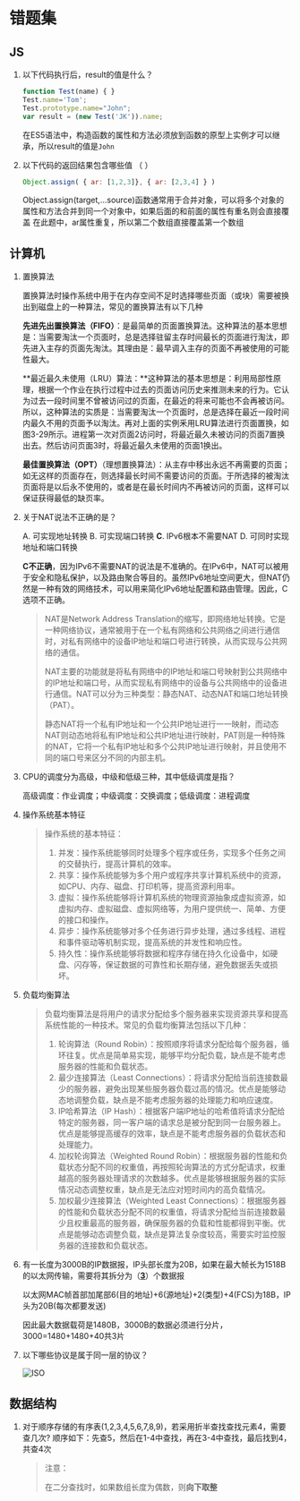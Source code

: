 # 错题集

## JS

1. 以下代码执行后，result的值是什么？

   ```js
   function Test(name) { }
   Test.name='Tom';
   Test.prototype.name="John";
   var result = (new Test('JK')).name;
   ```

   在ES5语法中，构造函数的属性和方法必须放到函数的原型上实例才可以继承，所以result的值是`John`

2. 以下代码的返回结果包含哪些值 （    ）

   ```js
   Object.assign( { ar: [1,2,3]}, { ar: [2,3,4] } )
   ```

   Object.assign(target,...source)函数通常用于合并对象，可以将多个对象的属性和方法合并到同一个对象中，如果后面的和前面的属性有重名则会直接覆盖
   在此题中，ar属性重复，所以第二个数组直接覆盖第一个数组

## 计算机

1. 置换算法

   置换算法时操作系统中用于在内存空间不足时选择哪些页面（或块）需要被换出到磁盘上的一种算法，常见的置换算法有以下几种

   **先进先出置换算法（FIFO）**：是最简单的页面置换算法。这种算法的基本思想是：当需要淘汰一个页面时，总是选择驻留主存时间最长的页面进行淘汰，即先进入主存的页面先淘汰。其理由是：最早调入主存的页面不再被使用的可能性最大。

   **最近最久未使用（LRU）算法：**这种算法的基本思想是：利用局部性原理，根据一个作业在执行过程中过去的页面访问历史来推测未来的行为。它认为过去一段时间里不曾被访问过的页面，在最近的将来可能也不会再被访问。所以，这种算法的实质是：当需要淘汰一个页面时，总是选择在最近一段时间内最久不用的页面予以淘汰。再对上面的实例釆用LRU算法进行页面置换，如图3-29所示。进程第一次对页面2访问时，将最近最久未被访问的页面7置换出去。然后访问页面3时，将最近最久未使用的页面1换出。 

   **最佳置换算法（OPT）**（理想置换算法）：从主存中移出永远不再需要的页面；如无这样的页面存在，则选择最长时间不需要访问的页面。于所选择的被淘汰页面将是以后永不使用的，或者是在最长时间内不再被访问的页面，这样可以保证获得最低的缺页率。 

2. 关于NAT说法不正确的是？

   A. 可实现地址转换    B. 可实现端口转换    **C**. IPv6根本不需要NAT    D. 可同时实现地址和端口转换    

   **C不正确**，因为IPv6不需要NAT的说法是不准确的。在IPv6中，NAT可以被用于安全和隐私保护，以及路由聚合等目的。虽然IPv6地址空间更大，但NAT仍然是一种有效的网络技术，可以用来简化IPv6地址配置和路由管理。因此，C选项不正确。

   > NAT是Network Address Translation的缩写，即网络地址转换。它是一种网络协议，通常被用于在一个私有网络和公共网络之间进行通信时，对私有网络中的设备IP地址和端口号进行转换，从而实现与公共网络的通信。
   >
   > NAT主要的功能就是将私有网络中的IP地址和端口号映射到公共网络中的IP地址和端口号，从而实现私有网络中的设备与公共网络中的设备进行通信。NAT可以分为三种类型：静态NAT、动态NAT和端口地址转换（PAT）。
   >
   > 静态NAT将一个私有IP地址和一个公共IP地址进行一一映射，而动态NAT则动态地将私有IP地址和公共IP地址进行映射，PAT则是一种特殊的NAT，它将一个私有IP地址和多个公共IP地址进行映射，并且使用不同的端口号来区分不同的内部主机。

3. CPU的调度分为高级，中级和低级三种，其中低级调度是指？

   高级调度：作业调度；中级调度：交换调度；低级调度：进程调度

4. 操作系统基本特征

   > 操作系统的基本特征：
   >
   > 1. 并发：操作系统能够同时处理多个程序或任务，实现多个任务之间的交替执行，提高计算机的效率。
   > 2. 共享：操作系统能够为多个用户或程序共享计算机系统中的资源，如CPU、内存、磁盘、打印机等，提高资源利用率。
   > 3. 虚拟：操作系统能够将计算机系统的物理资源抽象成虚拟资源，如虚拟内存、虚拟磁盘、虚拟网络等，为用户提供统一、简单、方便的接口和操作。
   > 4. 异步：操作系统能够对多个任务进行异步处理，通过多线程、进程和事件驱动等机制实现，提高系统的并发性和响应性。
   > 5. 持久性：操作系统能够将数据和程序存储在持久化设备中，如硬盘、闪存等，保证数据的可靠性和长期存储，避免数据丢失或损坏。

5. 负载均衡算法

   > 负载均衡算法是将用户的请求分配给多个服务器来实现资源共享和提高系统性能的一种技术。常见的负载均衡算法包括以下几种：
   >
   > 1. 轮询算法（Round Robin）：按照顺序将请求分配给每个服务器，循环往复。优点是简单易实现，能够平均分配负载，缺点是不能考虑服务器的性能和负载状态。
   > 2. 最少连接算法（Least Connections）：将请求分配给当前连接数最少的服务器，避免出现某些服务器负载过高的情况。优点是能够动态地调整负载，缺点是不能考虑服务器的处理能力和响应速度。
   > 3. IP哈希算法（IP Hash）：根据客户端IP地址的哈希值将请求分配给特定的服务器，同一客户端的请求总是被分配到同一台服务器上。优点是能够提高缓存的效率，缺点是不能考虑服务器的负载状态和处理能力。
   > 4. 加权轮询算法（Weighted Round Robin）：根据服务器的性能和负载状态分配不同的权重值，再按照轮询算法的方式分配请求，权重越高的服务器处理请求的次数越多。优点是能够根据服务器的实际情况动态调整权重，缺点是无法应对短时间内的高负载情况。
   > 5. 加权最少连接算法（Weighted Least Connections）：根据服务器的性能和负载状态分配不同的权重值，将请求分配给当前连接数最少且权重最高的服务器，确保服务器的负载和性能都得到平衡。优点是能够动态调整负载，缺点是算法复杂度较高，需要实时监控服务器的连接数和负载状态。

6. 有一长度为3000B的IP数据报，IP头部长度为20B，如果在最大帧长为1518B的以太网传输，需要将其拆分为（**<u>3</u>**）个数据报

   以太网MAC帧首部加尾部6(目的地址)+6(源地址)+2(类型)+4(FCS)为18B，IP头为20B(每次都要发送)

   因此最大数据载荷是1480B，3000B的数据必须进行分片，3000=1480+1480+40共3片

7. 以下哪些协议是属于同一层的协议？

   ![ISO](https://uploadfiles.nowcoder.com/images/20230407/963198601_1680832639537/22AB7F7D4DF82211BEB873E5A04FE827)
## 数据结构

1. 对于顺序存储的有序表(1,2,3,4,5,6,7,8,9)，若采用折半查找查找元素4，需要查几次?
   顺序如下：先查5，然后在1-4中查找，再在3-4中查找，最后找到4，共查4次

   > 注意：
   >
   > 在二分查找时，如果数组长度为偶数，则**向下取整**
